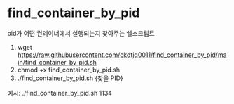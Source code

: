 # find_container_by_pid
pid가 어떤 컨테이너에서 실행되는지 찾아주는 쉘스크립트

1. wget https://raw.githubusercontent.com/ckdtjq0011/find_container_by_pid/main/find_container_by_pid.sh
2. chmod +x find_container_by_pid.sh
3. ./find_container_by_pid.sh {찾을 PID}

예시: ./find_container_by_pid.sh 1134
